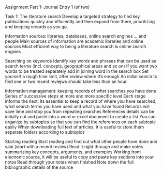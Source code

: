 Assignment Part 1: Journal Entry 1 (of two)

Task 1:
The literature search
Develop a targeted strategy to find key publications quickly and efficiently and then expand from there, prioritizing and keeping records as you go.

Information sources: libraries, databases, online search engines … and people
Main sources of information are academic libraries and online sources 
Most efficient way to being a literature search is online search engines 

Searching on keywords
Identify key words and phrases that can be used as search terms (incl. concepts, geographical areas and so on)
If you want two words to be treated separately add in joining word in the search box 
Set yourself a rough time limit, after review where it’s enough
An initial search to find one or two recent reviejws should take less than an hour 

Information management: keeping records of what searches you have done
Series of successive steps at more and more specific level
Each stage informs the next, its essential to keep a record of where you have searched, what search terms you have used and what you have found 
Records will save time and stop you from repeating searches
References details can be initially cut and paste into a word or excel document to create a list
You can organize by subtopics so that you can find the references on each subtopic easily 
When downloading full text of articles, it is useful to store them separate folders according to subtopics 

Starting reading 
Start reading and find out what other people have done and said (start with a recent review)
Read it right through and make notes summarizing key concepts, arguments, and examples
Working from electronic source, it will be useful to copy and paste key sections into your notes 
Read through your notes when finished
Note down the full bibliographic details of the source 


